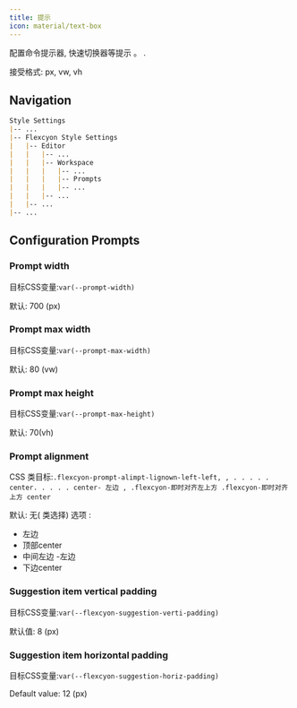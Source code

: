 ```yaml
---
title: 提示
icon: material/text-box 
---
```


配置命令提示器, 快速切换器等提示 。
.

接受格式: px, vw, vh

## Navigation

```md
Style Settings
|-- ...
|-- Flexcyon Style Settings
|   |-- Editor
|   |   |-- ...
|   |   |-- Workspace
|   |   |   |-- ...
|   |   |   |-- Prompts
|   |   |   |-- ...
|   |   |-- ...
|   |-- ...
|-- ...
```

## Configuration Prompts

### Prompt width

目标CSS变量:`var(--prompt-width)`

默认: 700 (px)

### Prompt max width

目标CSS变量:`var(--prompt-max-width)`

默认: 80 (vw)

### Prompt max height

目标CSS变量:`var(--prompt-max-height)`

默认: 70(vh)

### Prompt alignment

CSS 类目标:`.flexcyon-prompt-alimpt-lignown-left-left,
,
. . . . . center. . . . . center- 左边
,
.flexcyon-即时对齐左上方 .flexcyon-即时对齐上方 center`

默认: 无( 类选择)
选项 :

- 左边
- 顶部center
- 中间左边
-左边
- 下边center

### Suggestion item vertical padding

目标CSS变量:`var(--flexcyon-suggestion-verti-padding)`

默认值: 8 (px)

### Suggestion item horizontal padding

目标CSS变量:`var(--flexcyon-suggestion-horiz-padding)`

Default value: 12 (px)

